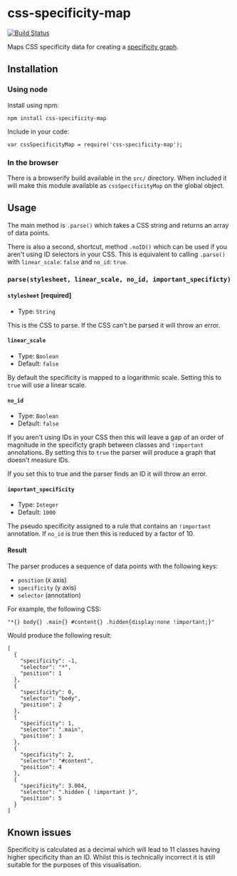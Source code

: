 css-specificity-map
===================

[![Build Status](https://travis-ci.org/decadecity/css-specificity-map.svg?branch=master)](https://travis-ci.org/decadecity/css-specificity-map)

Maps CSS specificity data for creating a [specificity graph](http://csswizardry.com/2014/10/the-specificity-graph/).

## Installation

### Using node
Install using npm: 

    npm install css-specificity-map

Include in your code:

    var cssSpecificityMap = require('css-specificity-map');

### In the browser
There is a browserify build available in the `src/` directory.  When included it will make this module available as `cssSpecificityMap` on the global object.

## Usage
The main method is `.parse()` which takes a CSS string and returns an array of data points.

There is also a second, shortcut, method `.noID()` which can be used if you aren't using ID selectors in your CSS.  This is equivalent to calling `.parse()` with `linear_scale`: `false` and `no_id`: `true`.

### `parse(stylesheet, linear_scale, no_id, important_specificty)`

#### `stylesheet` [required]

 * Type: `String`

This is the CSS to parse.  If the CSS can't be parsed it will throw an error.

#### `linear_scale`

 * Type: `Boolean`
 * Default: `false`

By default the specificity is mapped to a logarithmic scale.  Setting this to `true` will use a  linear scale.

#### `no_id`

* Type: `Boolean`
* Default: `false`

If you aren't using IDs in your CSS then this will leave a gap of an order of magnitude in the specificty graph between classes and `!important` annotations.  By setting this to `true` the parser will produce a graph that doesn't measure IDs.

If you set this to true and the parser finds an ID it will throw an error.

#### `important_specificity`

 * Type: `Integer`
 * Default: `1000`

The pseudo specificity assigned to a rule that contains an `!important` annotation.  If `no_id` is true then this is reduced by a factor of 10.

#### Result
The parser produces a sequence of data points with the following keys:

 * `position` (x axis)
 * `specificity` (y axis)
 * `selector` (annotation)

For example, the following CSS:

    "*{} body{} .main{} #content{} .hidden{display:none !important;}"

Would produce the following result:

    [
      {
        "specificity": -1,
        "selector": "*",
        "position": 1
      },
      {
        "specificity": 0,
        "selector": "body",
        "position": 2
      },
      {
        "specificity": 1,
        "selector": ".main",
        "position": 3
      },
      {
        "specificity": 2,
        "selector": "#content",
        "position": 4
      },
      {
        "specificity": 3.004,
        "selector": ".hidden { !important }",
        "position": 5
      }
    ]

## Known issues
Specificity is calculated as a decimal which will lead to 11 classes having higher specificity than an ID.  Whilst this is technically incorrect it is still suitable for the purposes of this visualisation.
